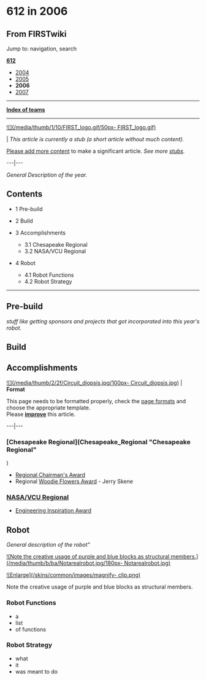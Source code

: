 # 612 in 2006

## From FIRSTwiki

Jump to: navigation, search

**[612](612 "612")**

- [2004](612_in_2004 "612 in 2004")
- [2005](612_in_2005 "612 in 2005")
- **2006**
- [2007](612_in_2007 "612 in 2007")

--------------------------------------------------------------------------------

**[Index of teams](Index_of_teams "Index of teams")**

--------------------------------------------------------------------------------

[![](/media/thumb/1/10/FIRST_logo.gif/50px-
FIRST_logo.gif)](Image:FIRST_logo.gif)

| _This article is currently a stub (a short article without much content)._

[Please add more content](http://www.firstwiki.net/index.php?title=612_in_2006&action=edit "http://www.firstwiki.net/index.php?title=612_in_2006&action=edit") to make a significant article. _See more [stubs](Special:Shortpages "Special:Shortpages")._

---|---

_General Description of the year._

## Contents

- 1 Pre-build
- 2 Build
- 3 Accomplishments

  - 3.1 Chesapeake Regional
  - 3.2 NASA/VCU Regional

- 4 Robot

  - 4.1 Robot Functions
  - 4.2 Robot Strategy

--------------------------------------------------------------------------------

## Pre-build

_stuff like getting sponsors and projects that got incorporated into this year's robot._

## Build

## Accomplishments

[![](/media/thumb/2/2f/Circuit_diopsis.jpg/100px-
Circuit_diopsis.jpg)](Image:Circuit_diopsis.jpg) | **Format**

This page needs to be formatted properly, check the [page formats](FIRSTwiki:Page_formats "FIRSTwiki:Page formats") and choose the appropriate template.<br>
Please **[improve](http://www.firstwiki.net/index.php?title=612_in_2006&action=edit "http://www.firstwiki.net/index.php?title=612_in_2006&action=edit")** this article.

---|---

### [Chesapeake Regional](Chesapeake_Regional "Chesapeake Regional"

)

- [Regional Chairman's Award](Regional_Chairman%27s_Award "Regional Chairman's Award")
- Regional [Woodie Flowers Award](Woodie_Flowers_Award "Woodie Flowers Award") - Jerry Skene

### [NASA/VCU Regional](NASA/VCU_Regional "NASA/VCU Regional")

- [Engineering Inspiration Award](Engineering_Inspiration_Award "Engineering Inspiration Award")

## Robot

_General description of the robot"_

[![Note the creative usage of purple and blue blocks as structural
members.](/media/thumb/b/ba/Notarealrobot.jpg/180px-
Notarealrobot.jpg)](Image:Notarealrobot.jpg "Note the creative
usage of purple and blue blocks as structural members.")

[![Enlarge](/skins/common/images/magnify-
clip.png)](Image:Notarealrobot.jpg "Enlarge")

Note the creative usage of purple and blue blocks as structural members.

### Robot Functions

- a
- list
- of functions

### Robot Strategy

- what
- it
- was meant to do
